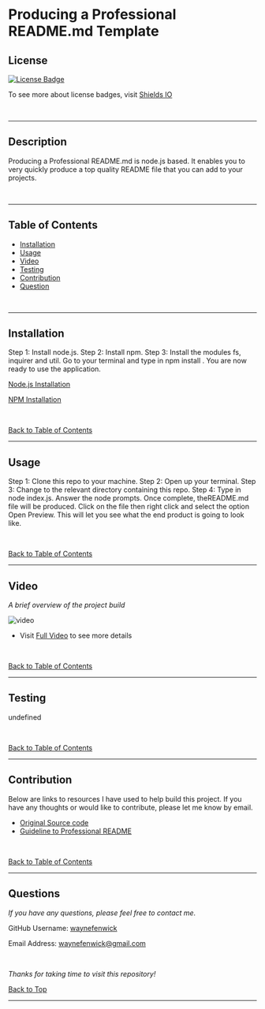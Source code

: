 

# Producing a Professional README.md Template

## License
[![License Badge](https://img.shields.io/badge/license-mit-green?style=plastic)](https://choosealicense.com/licenses/mit/)&nbsp;

To see more about license badges, visit [Shields IO](https://shields.io/category/license)

&nbsp;
_______________
## Description
Producing a Professional README.md is node.js based. It enables you to very quickly produce a top quality README file that you can add to your projects.

&nbsp;
_______________
## Table of Contents

 * [Installation](#installation)
 * [Usage](#usage)
 * [Video](#video)
 * [Testing](#testing)
 * [Contribution](#contribution)
 * [Question](#username)

&nbsp;
_______________
## Installation

Step 1: Install node.js. Step 2: Install npm. Step 3: Install the modules fs, inquirer and util. Go to your terminal and type in npm install <module name>. You are now ready to use the application.

[Node.js Installation](https://nodejs.org/en)

[NPM Installation](https://docs.npmjs.com/cli/v8/commands/npm-install)

&nbsp;

[Back to Table of Contents](#table-of-contents)
_______________
## Usage

Step 1: Clone this repo to your machine. Step 2: Open up your terminal. Step 3: Change to the relevant directory containing this repo. Step 4: Type in node index.js. Answer the node prompts. Once complete, theREADME.md file will be produced. Click on the file then right click and select the option Open Preview. This will let you see what the end product is going to look like.

&nbsp;

[Back to Table of Contents](#table-of-contents)
_______________
## Video
_A brief overview of the project build_
&nbsp;

![video](./develop/graphics/testing.gif)


* Visit [Full Video](https://drive.google.com/file/d/11rmrzXOINSVQvJi2bLvetUP0_cHiLzjO/view) to see more details

&nbsp;

[Back to Table of Contents](#table-of-contents)
_______________
## Testing

undefined

&nbsp;

[Back to Table of Contents](#table-of-contents)
_______________
## Contribution

Below are links to resources I have used to help build this project. If you have any thoughts or would like to contribute, please let me know by email.

* [Original Source code](https://github.com/coding-boot-camp/potential-enigma)
* [Guideline to Professional README](https://coding-boot-camp.github.io/full-stack/github/professional-readme-guide)

&nbsp;

[Back to Table of Contents](#table-of-contents)
_______________
## Questions

_If you have any questions, please feel free to contact me._

GitHub Username: [waynefenwick](https://github.com/waynefenwick)

Email Address: <a href="mailto:waynefenwick@gmail.com">waynefenwick@gmail.com</a>

&nbsp;

_Thanks for taking time to visit this repository!_

[Back to Top](#License)
_______________

